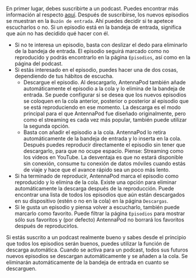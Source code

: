En primer lugar, debes suscribirte a un podcast. Puedes encontrar más información al respecto [aquí](/documentation/getting-started/subscribe). Después de suscribirse, los nuevos episodios se muestran en la `Buzón de entrada`. Ahí puedes decidir si te apetece escucharlos o no. Si un episodio está en la bandeja de entrada, significa que aún no has decidido qué hacer con él.

- Si no te interesa un episodio, basta con deslizar el dedo para eliminarlo de la bandeja de entrada. El episodio seguirá marcado como no reproducido y podrás encontrarlo en la página `Episodios`, así como en la página del podcast.
- Si estás interesado en el episodio, puedes hacer una de dos cosas, dependiendo de tus hábitos de escucha.
   - Descargue el episodio. Al descargarlo, AntennaPod también añade automáticamente el episodio a la cola y lo elimina de la bandeja de entrada. Se puede configurar si se desea que los nuevos episodios se coloquen en la cola anterior, posterior o posterior al episodio que se está reproduciendo en ese momento. La descarga es el modo principal para el que AntennaPod fue diseñado originalmente, pero como el streaming es cada vez más popular, también puede utilizar la segunda opción.
   - Basta con añadir el episodio a la cola. AntennaPod lo retira automáticamente de la bandeja de entrada y lo inserta en la cola. Después puedes reproducir directamente el episodio sin tener que descargarlo, para que no ocupe espacio. Piense: Streaming como los vídeos en YouTube. La desventaja es que no estará disponible sin conexión, consume tu conexión de datos móviles cuando estás de viaje y hace que el avance rápido sea un poco más lento.
- Si ha terminado de reproducir, AntennaPod marca el episodio como reproducido y lo elimina de la cola. Existe una opción para eliminar automáticamente la descarga después de la reproducción. Puede encontrar una lista de todos los episodios que aún están descargados en su dispositivo (estén o no en la cola) en la página `Descargas`.
- Si le gusta un episodio y piensa volver a escucharlo, también puede marcarlo como favorito. Puede filtrar la página `Episodios` para mostrar sólo sus favoritos y (por defecto) AntennaPod no borrará los favoritos después de reproducirlos.

Si estás suscrito a un podcast realmente bueno y sabes desde el principio que todos los episodios serán buenos, puedes utilizar la función de descarga automática. Cuando se activa para un podcast, todos sus futuros nuevos episodios se descargan automáticamente y se añaden a la cola. Se eliminarán automáticamente de la bandeja de entrada en cuanto se descarguen.

